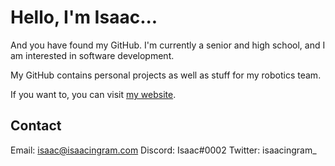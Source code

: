 Hello, I'm Isaac...
=====
And you have found my GitHub. I'm currently a senior and high school, and I am interested in software development. 

My GitHub contains personal projects as well as stuff for my robotics team.

If you want to, you can visit [my website](https://isaacingram.dev).

Contact
---
Email: isaac@isaacingram.com
Discord: Isaac#0002
Twitter: isaacingram_
